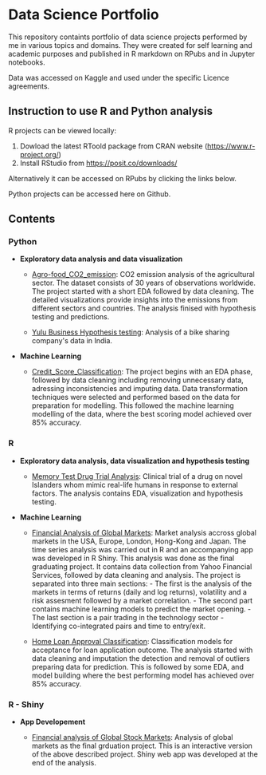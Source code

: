 # Data Science Portfolio

This repository containts portfolio of data science projects performed by me in various topics and domains.
They were created for self learning and academic purposes and published in R markdown on RPubs and in Jupyter notebooks.

Data was accessed on Kaggle and used under the specific Licence agreements.

## Instruction to use R and Python analysis

R projects can be viewed locally:
1. Dowload the latest RToold package from CRAN website (https://www.r-project.org/)
2. Install RStudio from https://posit.co/downloads/

Alternatively it can be accessed on RPubs by clicking the links below.

Python projects can be accessed here on Github.

## Contents

### Python

- __Exploratory data analysis and data visualization__

  - [Agro-food_CO2_emission](https://github.com/ptrGSKA/Agro-food_CO2_emission): CO2 emission analysis of the agricultural sector. The dataset consists of 30 years of observations worldwide.
            The project started with a short EDA followed by data cleaning. The detailed visualizations provide insights into the emissions from different sectors and countries.
            The analysis finised with hypothesis testing and predictions.

  - [Yulu Business Hypothesis testing](https://github.com/ptrGSKA/Business_case-Yulu-Hypothesis_testing):  Analysis of a bike sharing company's data in India.

- __Machine Learning__

  - [ Credit_Score_Classification](https://github.com/ptrGSKA/Credit_Score_Classification): The project begins with an EDA phase, followed by data cleaning including removing unnecessary data, adressing inconsistencies and imputing data.
            Data transformation techniques were selected and performed based on the data for preparation for modelling. This followed the machine learning modelling of the data, where the best scoring model achieved over 85% accuracy. 

### R

-  __Exploratory data analysis, data visualization and hypothesis testing__

    - [Memory Test Drug Trial Analysis](https://rpubs.com/ptrGSKA/memory_drug_test): Clinical trial of a drug on novel Islanders whom mimic real-life humans in response to external factors. The analysis contains EDA, visualization and hypothesis testing.

- __Machine Learning__
  
  - [Financial Analysis of Global Markets](https://rpubs.com/ptrGSKA/1051903): Market analysis accross global markets in the USA, Europe, London, Hong-Kong and Japan. The time series analysis was carried out in R and an accompanying app was developed in R Shiny.
            This analysis was done as the final graduating project. It contains data collection from Yahoo Financial Services, followed by data cleaning and analysis. The project is separated into three main sections:
              - The first is the analysis of the markets in terms of returns (daily and log returns), volatility and a risk assesment followed by a market correlation.
              - The second part contains machine learning models to predict the market opening.
              - The last section is a pair trading in the technology sector - Identifying co-integrated pairs and time to entry/exit.

  - [Home Loan Approval Classification](https://rpubs.com/ptrGSKA/1078169): Classification models for acceptance for loan application outcome. The analysis started with data cleaning and imputation the detection and removal of outliers
              preparing data for prediction. This is followed by some EDA, and model building where the best performing model has achieved over 85% accuracy.
       
### R - Shiny

- __App Developement__
  
    - [Financial analysis of Global Stock Markets](https://ptrgska.shinyapps.io/financial_analysis_shiny/): Analysis of global markets as the final grduation project. This is an interactive version of the above described project.
            Shiny web app was developed at the end of the analysis.



